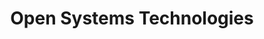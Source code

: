 ---
layout: card
category: [maker, digital]
image: /img/makers/ost.jpg
title: Open Systems Technologies
homepage: http://www.ostusa.com
---
